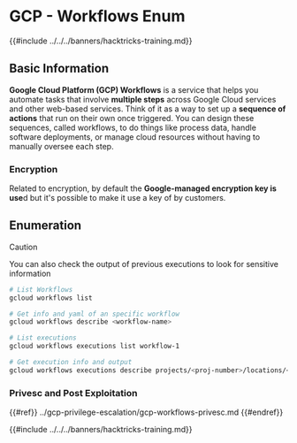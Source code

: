 # GCP - Workflows Enum

{{#include ../../../banners/hacktricks-training.md}}

## Basic Information

**Google Cloud Platform (GCP) Workflows** is a service that helps you automate tasks that involve **multiple steps** across Google Cloud services and other web-based services. Think of it as a way to set up a **sequence of actions** that run on their own once triggered. You can design these sequences, called workflows, to do things like process data, handle software deployments, or manage cloud resources without having to manually oversee each step.

### Encryption

Related to encryption, by default the **Google-managed encryption key is use**d but it's possible to make it use a key of by customers.

## Enumeration

> [!CAUTION]
> You can also check the output of previous executions to look for sensitive information

```bash
# List Workflows
gcloud workflows list

# Get info and yaml of an specific workflow
gcloud workflows describe <workflow-name>

# List executions
gcloud workflows executions list workflow-1

# Get execution info and output
gcloud workflows executions describe projects/<proj-number>/locations/<location>/workflows/<workflow-name>/executions/<execution-id>
```

### Privesc and Post Exploitation

{{#ref}}
../gcp-privilege-escalation/gcp-workflows-privesc.md
{{#endref}}

{{#include ../../../banners/hacktricks-training.md}}





